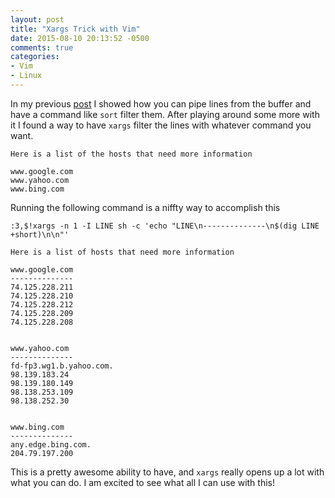 ```yaml
---
layout: post
title: "Xargs Trick with Vim"
date: 2015-08-10 20:13:52 -0500
comments: true
categories: 
- Vim
- Linux
---
```

In my previous [post](/blog/2015/08/07/command-mode-tricks-in-vim/) I showed how
you can pipe lines from the buffer and have a command like `sort` filter them.
After playing around some more with it I found a way to have `xargs` filter the
lines with whatever command you want.

```
Here is a list of the hosts that need more information

www.google.com
www.yahoo.com
www.bing.com
```

<!-- more -->

Running the following command is a niffty way to accomplish this

```
:3,$!xargs -n 1 -I LINE sh -c 'echo "LINE\n--------------\n$(dig LINE +short)\n\n"'
```

```
Here is a list of hosts that need more information

www.google.com
--------------
74.125.228.211
74.125.228.210
74.125.228.212
74.125.228.209
74.125.228.208


www.yahoo.com
--------------
fd-fp3.wg1.b.yahoo.com.
98.139.183.24
98.139.180.149
98.138.253.109
98.138.252.30


www.bing.com
--------------
any.edge.bing.com.
204.79.197.200
```

This is a pretty awesome ability to have, and `xargs` really opens up a lot with
what you can do.  I am excited to see what all I can use with this!
